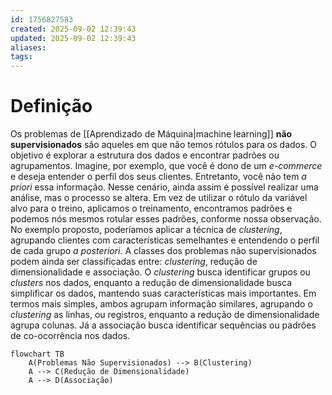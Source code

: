 ```yaml
---
id: 1756827583
created: 2025-09-02 12:39:43
updated: 2025-09-02 12:39:43
aliases:
tags:
---
```

# Definição
Os problemas de [[Aprendizado de Máquina|machine learning]] **não supervisionados** são aqueles em que não temos rótulos para os dados. O objetivo é explorar a estrutura dos dados e encontrar padrões ou agrupamentos.
Imagine, por exemplo, que você é dono de um *e-commerce* e deseja entender o perfil dos seus clientes. Entretanto, você não tem *a priori* essa informação. Nesse cenário, ainda assim é possível realizar uma análise, mas o processo se altera. Em vez de utilizar o rótulo da variável alvo para o treino, aplicamos o treinamento, encontramos padrões e podemos nós mesmos rotular esses padrões, conforme nossa observação. No exemplo proposto, poderíamos aplicar a técnica de *clustering*, agrupando clientes com características semelhantes e entendendo o perfil de cada grupo *a posteriori*.
A classes dos problemas não supervisionados podem ainda ser classificadas entre: *clustering*, redução de dimensionalidade e associação. O *clustering* busca identificar grupos ou *clusters* nos dados, enquanto a redução de dimensionalidade busca simplificar os dados, mantendo suas características mais importantes. Em termos mais simples, ambos agrupam informação similares, agrupando o *clustering* as linhas, ou registros, enquanto a redução de dimensionalidade agrupa colunas. Já a associação busca identificar sequências ou padrões de co-ocorrência nos dados.
```mermaid
flowchart TB
    A(Problemas Não Supervisionados) --> B(Clustering)
    A --> C(Redução de Dimensionalidade)
    A --> D(Associação)
```
